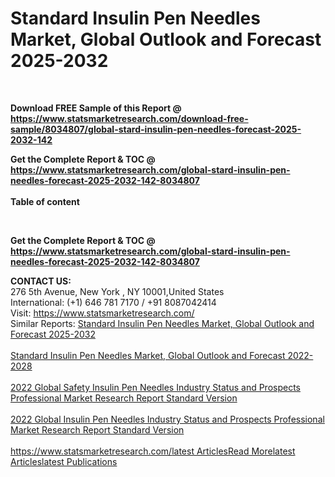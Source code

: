 <h1>Standard Insulin Pen Needles Market, Global Outlook and Forecast 2025-2032</h1><br/><p><strong>Download FREE Sample of this Report @ <a href="https://www.statsmarketresearch.com/download-free-sample/8034807/global-stard-insulin-pen-needles-forecast-2025-2032-142">https://www.statsmarketresearch.com/download-free-sample/8034807/global-stard-insulin-pen-needles-forecast-2025-2032-142</a></strong></p><div><b>Get the Complete Report & TOC @ <a href="https://www.statsmarketresearch.com/global-stard-insulin-pen-needles-forecast-2025-2032-142-8034807">https://www.statsmarketresearch.com/global-stard-insulin-pen-needles-forecast-2025-2032-142-8034807</a></b></div><br><b>Table of content</b><p><br><div><b>Get the Complete Report & TOC @ <a href="https://www.statsmarketresearch.com/global-stard-insulin-pen-needles-forecast-2025-2032-142-8034807">https://www.statsmarketresearch.com/global-stard-insulin-pen-needles-forecast-2025-2032-142-8034807</a></b></div></p> <b>CONTACT US:</b><br>276 5th Avenue, New York , NY 10001,United States<br>International: (+1) 646 781 7170 / +91 8087042414<br>Visit: <a href="https://www.statsmarketresearch.com/">https://www.statsmarketresearch.com/</a><br>Similar Reports: <a href="https://www.statsmarketresearch.com/global-stard-insulin-pen-needles-forecast-2025-2032-142-8034807">Standard Insulin Pen Needles Market, Global Outlook and Forecast 2025-2032</a><br/><br/><a href="https://www.statsmarketresearch.com/global-stard-insulin-pen-needles-forecast-2025-2032-142-8034807">Standard Insulin Pen Needles Market, Global Outlook and Forecast 2022-2028</a><br/><br/><a href="https://www.statsmarketresearch.com/global-stard-insulin-pen-needles-forecast-2025-2032-142-8034807">2022 Global Safety Insulin Pen Needles Industry Status and Prospects Professional Market Research Report Standard Version</a><br/><br/><a href="https://www.statsmarketresearch.com/global-stard-insulin-pen-needles-forecast-2025-2032-142-8034807">2022 Global Insulin Pen Needles Industry Status and Prospects Professional Market Research Report Standard Version</a><br/><br/><a href="https://gyeongbokgung.com">https://www.statsmarketresearch.com/</a><a href="https://hallyeomaritime.com">latest Articles</a><a href="https://jingwansa.com">Read More</a><a href=https://nguoiviet.jp/">latest Articles</a><a href="https://www.intelmarketresearch.com/">latest Publications</a>
